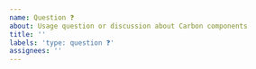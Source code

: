 ```yaml
---
name: Question ❓
about: Usage question or discussion about Carbon components
title: ''
labels: 'type: question ❓'
assignees: ''
---
```


<!--

Hi there! 👋 Hope everything is going okay using projects from the Carbon Design
System. It looks like you might have a question about our work, so we wanted to
share a couple resources that you could use if you haven't tried them yet 🙂.

If you're an IBMer, we have a couple of Slack channels available across all IBM
Workspaces:

- #carbon-design-system for questions about the Design System
- #carbon-components for questions about component styles
- #carbon-react for questions about our React components

For non-IBMer's you can ask a question on our [Github Discussions board](https://github.com/carbon-design-system/carbon/discussions/new) or join [our Discord server](https://discord.gg/R7Hn2A96) to chat with Carbon maintainers and fellow community members.

-->
